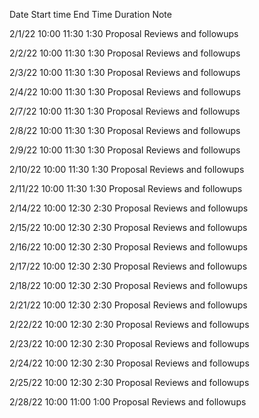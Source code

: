 Date	  Start time 	End Time	Duration	Note

2/1/22	10:00	11:30	1:30	Proposal Reviews and followups

2/2/22	10:00	11:30	1:30	Proposal Reviews and followups

2/3/22	10:00	11:30	1:30	Proposal Reviews and followups

2/4/22	10:00	11:30	1:30	Proposal Reviews and followups

2/7/22	10:00	11:30	1:30	Proposal Reviews and followups

2/8/22	10:00	11:30	1:30	Proposal Reviews and followups

2/9/22	10:00	11:30	1:30	Proposal Reviews and followups

2/10/22	10:00	11:30	1:30	Proposal Reviews and followups

2/11/22	10:00	11:30	1:30	Proposal Reviews and followups

2/14/22	10:00	12:30	2:30	Proposal Reviews and followups

2/15/22	10:00	12:30	2:30	Proposal Reviews and followups

2/16/22	10:00	12:30	2:30	Proposal Reviews and followups

2/17/22	10:00	12:30	2:30	Proposal Reviews and followups

2/18/22	10:00	12:30	2:30	Proposal Reviews and followups

2/21/22	10:00	12:30	2:30	Proposal Reviews and followups

2/22/22	10:00	12:30	2:30	Proposal Reviews and followups

2/23/22	10:00	12:30	2:30	Proposal Reviews and followups

2/24/22	10:00	12:30	2:30	Proposal Reviews and followups

2/25/22	10:00	12:30	2:30	Proposal Reviews and followups

2/28/22	10:00	11:00	1:00	Proposal Reviews and followups
